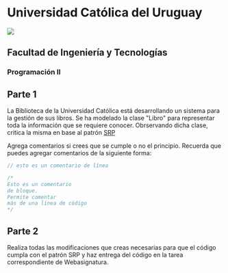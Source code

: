 # Universidad Católica del Uruguay
<img src="https://ucu.edu.uy/sites/all/themes/univer/logo.png"> 

## Facultad de Ingeniería y Tecnologías
### Programación II

## Parte 1 
La Biblioteca de la Universidad Católica está desarrollando un sistema para la gestión de sus libros. Se ha modelado la clase "Libro" para representar toda la información que se requiere conocer. Obrservando dicha clase, critica la misma en base al patrón [SRP](https://blog.cleancoder.com/uncle-bob/2014/05/08/SingleReponsibilityPrinciple.html)

Agrega comentarios si crees que se cumple o no el principio. Recuerda que puedes agregar comentarios de la siguiente forma:
```csharp
// esto es un comentario de línea

/*
Esto es un comentario
de bloque. 
Permite comentar
más de una línea de código
*/
```

## Parte 2
Realiza todas las modificaciones que creas necesarias para que el código cumpla con el patrón SRP y haz entrega del código en la tarea correspondiente de Webasignatura.
